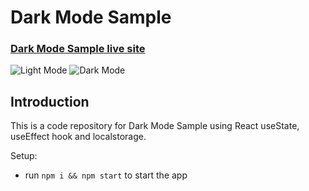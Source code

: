 # Dark Mode Sample 

### [Dark Mode Sample live site](https://react-project-darkmode.netlify.app/)

![Light Mode](https://i.ibb.co/nwndWKf/lightmode.png)
![Dark Mode](https://i.ibb.co/4WPvS5t/darkmode.png)

## Introduction
This is a code repository for Dark Mode Sample using React useState, useEffect hook and localstorage.

Setup:
- run ```npm i && npm start``` to start the app
